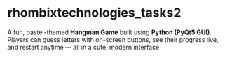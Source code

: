 # rhombixtechnologies_tasks2
A fun, pastel-themed **Hangman Game** built using **Python (PyQt5 GUI)**.   Players can guess letters with on-screen buttons, see their progress live, and restart anytime — all in a cute, modern interface 
